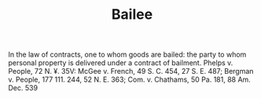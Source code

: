 ---
title: Bailee
permalink: "/definitions/bailee.html"
body: 'In the law of contracts, one to whom goods are bailed: the party to whom personal
  property is delivered under a contract of bailment. Phelps v. People, 72 N. ¥. 35V:
  McGee v. French, 49 S. C. 454, 27 S. E. 487; Bergman v. People, 177 111. 244, 52
  N. E. 363; Com. v. Chathams, 50 Pa. 181, 88 Am. Dec. 539'
published_at: '2018-07-07'
layout: post
---
